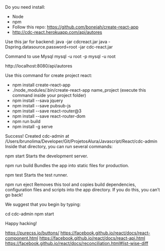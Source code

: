 Do you need install:

- Node
- npm
- Follow this repo: https://github.com/bonejah/create-react-app
- http://cdc-react.herokuapp.com/api/autores

Use this jar for backend:
java -jar cdcreact.jar
java -Dspring.datasource.password=root -jar cdc-react.jar

Command to use Mysql
mysql -u root -p
mysql -u root


http://localhost:8080/api/autores

Use this command for create project react:
- npm install create-react-app
- ./node_modules/.bin/create-react-app name_project (execute this command inside your project folder)
- npm install --sava jquery
- npm install --save pubsub-js
- npm install --save react-router@3
- npm install --save react-router-dom
- npm run build
- npm install -g serve

Success! Created cdc-admin at /Users/brunolima/Developer/Git/ProjetosAlura/Javascript/React/cdc-admin
Inside that directory, you can run several commands:

  npm start
    Starts the development server.

  npm run build
    Bundles the app into static files for production.

  npm test
    Starts the test runner.

  npm run eject
    Removes this tool and copies build dependencies, configuration files
    and scripts into the app directory. If you do this, you can’t go back!

We suggest that you begin by typing:

  cd cdc-admin
  npm start

Happy hacking!

https://purecss.io/buttons/
https://facebook.github.io/react/docs/react-component.html
https://facebook.github.io/react/docs/react-api.html
https://facebook.github.io/react/docs/reconciliation.html#list-wise-diff